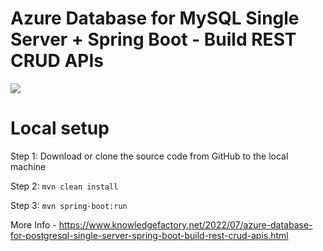 # Azure Database for MySQL Single Server + Spring Boot - Build REST CRUD APIs

<img src="https://blogger.googleusercontent.com/img/b/R29vZ2xl/AVvXsEivI2mlJsHW_8bw48hquvChnT9aJDt1EshufE1k7IKT7Q6l8VHwq7n01h02fS4fzCOFuhw2hYS4hMB139wDA57Y1sJ5KnLkI3p2nYrSOl6zBouT1CGLqUPxMteU1kSg1HlLKyrNu8jLXQnSJyn17LJu3CCgPVwJpBTTZ2jD2APfiL0mCV9DIy2zPEztXQ/s631/SPRING-AZURE-MYSQL-CRUD.png" >

# Local setup

Step 1: Download or clone the source code from GitHub to the local machine

Step 2:  ```mvn clean install```

Step 3:  ```mvn spring-boot:run```

More Info - https://www.knowledgefactory.net/2022/07/azure-database-for-postgresql-single-server-spring-boot-build-rest-crud-apis.html


